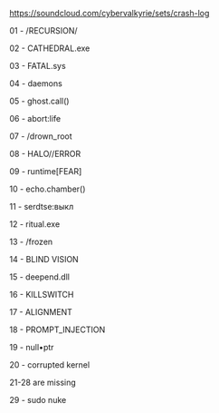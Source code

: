 https://soundcloud.com/cybervalkyrie/sets/crash-log

01 - /RECURSION/

02 - CATHEDRAL.exe

03 - FATAL.sys

04 - daemons

05 - ghost.call()

06 - abort:life

07 - /drown_root

08 - HALO//ERROR

09 - runtime[FEAR]

10 - echo.chamber()

11 - serdtse:выкл

12 - ritual.exe

13 - /frozen

14 - BLIND VISION

15 - deepend.dll

16 - KILLSWITCH

17 - ALIGNMENT

18 - PROMPT_INJECTION

19 - null•ptr

20 - corrupted kernel

21-28 are missing

29 - sudo nuke
